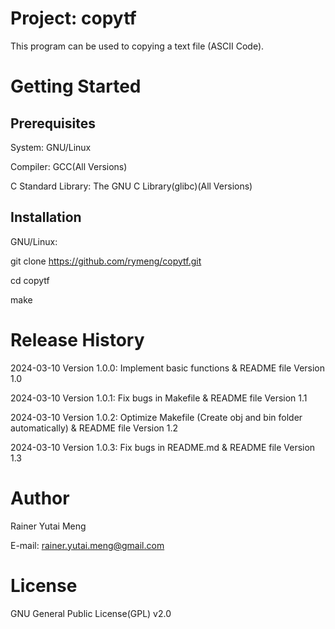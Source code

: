 # Project: copytf

This program can be used to copying a text file (ASCII Code).

# Getting Started

## Prerequisites

System: GNU/Linux

Compiler: GCC(All Versions)

C Standard Library: The GNU C Library(glibc)(All Versions)

## Installation

GNU/Linux:

git clone https://github.com/rymeng/copytf.git

cd copytf

make

# Release History

2024-03-10 Version 1.0.0: Implement basic functions & README file Version 1.0

2024-03-10 Version 1.0.1: Fix bugs in Makefile & README file Version 1.1

2024-03-10 Version 1.0.2: Optimize Makefile (Create obj and bin folder automatically) & README file Version 1.2

2024-03-10 Version 1.0.3: Fix bugs in README.md & README file Version 1.3

# Author

Rainer Yutai Meng

E-mail: rainer.yutai.meng@gmail.com

# License

GNU General Public License(GPL) v2.0
